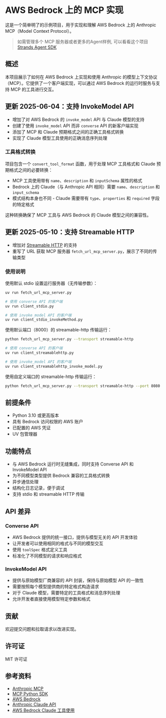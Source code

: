 # AWS Bedrock 上的 MCP 实现
这是一个简单明了的示例项目，用于实现和理解 AWS Bedrock 上的 Anthropic MCP（Model Context Protocol）。

> 如需管理多个 MCP 服务器或者更多的Agent样例, 可以看看这个项目 [Strands Agent SDK](https://strandsagents.com/latest/) 


## 概述
本项目展示了如何在 AWS Bedrock 上实现和使用 Anthropic 的模型上下文协议（MCP）。它提供了一个客户端实现，可以通过 AWS Bedrock 的运行时服务与支持 MCP 的工具进行交互。

## 更新 2025-06-04：支持 InvokeModel API

- 增加了对 AWS Bedrock 的 `invoke_model` API 与 Claude 模型的支持
- 创建了使用 `invoke_model` API 而非 `converse` API 的新客户端实现
- 添加了 MCP 和 Claude 预期格式之间的正确工具格式转换
- 实现了 Claude 模型工具使用的正确消息序列处理

### 工具格式转换

项目包含一个 `convert_tool_format` 函数，用于处理 MCP 工具格式和 Claude 预期格式之间的必要转换：

- MCP 工具使用带有 `name`、`description` 和 `inputSchema` 属性的格式
- Bedrock 上的 Claude（与 Anthropic API 相同）需要 `name`、`description` 和 `input_schema` 
- 模式结构本身也不同 - Claude 需要带有 `type`、`properties` 和 `required` 字段的特定格式

这种转换确保了 MCP 工具与 AWS Bedrock 的 Claude 模型之间的兼容性。

## 更新 2025-05-10：支持 Streamable HTTP

- 增加对 [Streamable HTTP](https://github.com/modelcontextprotocol/python-sdk/releases/tag/v1.8.0) 的支持
- 重写了 URL 获取 MCP 服务器 `fetch_url_mcp_server.py`，展示了不同的传输类型

### 使用说明

使用默认 stdio 设置运行服务器（无传输参数）：
```bash
uv run fetch_url_mcp_server.py

# 使用 converse API 的客户端
uv run client_stdio.py

# 使用 invoke_model API 的客户端
uv run client_stdio_invokeMethod.py
```

使用默认端口（8000）的 streamable-http 传输运行：
```bash
python fetch_url_mcp_server.py --transport streamable-http

# 使用 converse API 的客户端
uv run client_streamablehttp.py

# 使用 invoke_model API 的客户端
uv run client_streamablehttp_invoke_model.py
```

使用自定义端口的 streamable-http 传输运行：
```bash
python fetch_url_mcp_server.py --transport streamable-http --port 8080
```

## 前提条件
- Python 3.10 或更高版本
- 具有 Bedrock 访问权限的 AWS 账户
- 已配置的 AWS 凭证
- UV 包管理器

## 功能特点
- 与 AWS Bedrock 运行时无缝集成，同时支持 Converse API 和 InvokeModel API
- 为不同模型类型提供 Bedrock 兼容的工具格式转换
- 异步通信处理
- 结构化日志记录，便于调试
- 支持 stdio 和 streamable HTTP 传输

## API 差异

### Converse API
- AWS Bedrock 提供的统一接口，提供与模型无关的 API 开发体验
- 让开发者可以使用相同的格式与不同的模型交互
- 使用 `toolSpec` 格式定义工具
- 标准化了不同模型的请求和响应格式

### InvokeModel API
- 提供与原始模型厂商兼容的 API 封装，保持与原始模型 API 的一致性
- 需要按照每个模型提供商的特定格式构造请求
- 对于 Claude 模型，需要特定的工具格式和消息序列处理
- 允许开发者直接使用模型特定参数和格式

## 贡献
欢迎提交问题和拉取请求以改进实现。

## 许可证
MIT 许可证

## 参考资料
- [Anthropic MCP](https://modelcontextprotocol.io/)
- [MCP Python SDK](https://github.com/modelcontextprotocol/python-sdk)
- [AWS Bedrock](https://aws.amazon.com/bedrock/)
- [Anthropic Claude API](https://docs.anthropic.com/en/api/messages)
- [AWS Bedrock Claude 工具使用](https://docs.aws.amazon.com/bedrock/latest/userguide/model-parameters-anthropic-claude-messages-tool-use.html)

